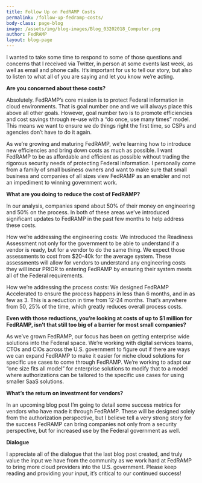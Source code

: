 ```yaml
---
title: Follow Up on FedRAMP Costs 
permalink: /follow-up-fedramp-costs/
body-class: page-blog
image: /assets/img/blog-images/Blog_03202018_Computer.png
author: FedRAMP
layout: blog-page
---
```


I wanted to take some time to respond to some of those questions and concerns that I received via Twitter, in person at some events last week, as well as email and phone calls. It’s important for us to tell our story, but also to listen to what all of you are saying and let you know we’re acting.

**Are you concerned about these costs?**

Absolutely. FedRAMP’s core mission is to protect Federal information in cloud environments. That is goal number one and we will always place this above all other goals. However, goal number two is to promote efficiencies and cost savings through re-use with a “do once, use many times” model. This means we want to ensure we do things right the first time, so CSPs and agencies don’t have to do it again.

As we’re growing and maturing FedRAMP, we’re learning how to introduce new efficiencies and bring down costs as much as possible. I want FedRAMP to be as affordable and efficient as possible without trading the rigorous security needs of protecting Federal information. I personally come from a family of small business owners and want to make sure that small business and companies of all sizes view FedRAMP as an enabler and not an impediment to winning government work.

**What are you doing to reduce the cost of FedRAMP?**

In our analysis, companies spend about 50% of their money on engineering and 50% on the process. In both of these areas we’ve introduced significant updates to FedRAMP in the past few months to help address these costs.

How we’re addressing the engineering costs: We introduced the Readiness Assessment not only for the government to be able to understand if a vendor is ready, but for a vendor to do the same thing. We expect those assessments to cost from $20-40k for the average system. These assessments will allow for vendors to understand any engineering costs they will incur PRIOR to entering FedRAMP by ensuring their system meets all of the Federal requirements.

How we’re addressing the process costs: We designed FedRAMP Accelerated to ensure the process happens in less than 6 months, and in as few as 3. This is a reduction in time from 12-24 months. That’s anywhere from 50, 25% of the time, which greatly reduces overall process costs.

**Even with those reductions, you’re looking at costs of up to $1 million for FedRAMP, isn’t that still too big of a barrier for most small companies?**

As we’ve grown FedRAMP, our focus has been on getting enterprise wide solutions into the Federal space. We’re working with digital services teams, CTOs and CIOs across the U.S. government to figure out if there are ways we can expand FedRAMP to make it easier for niche cloud solutions for specific use cases to come through FedRAMP. We’re working to adapt our “one size fits all model” for enterprise solutions to modify that to a model where authorizations can be tailored to the specific use cases for using smaller SaaS solutions.

**What’s the return on investment for vendors?**

In an upcoming blog post I’m going to detail some success metrics for vendors who have made it through FedRAMP. These will be designed solely from the authorization perspective, but I believe tell a very strong story for the success FedRAMP can bring companies not only from a security perspective, but for increased use by the Federal government as well.

**Dialogue**

I appreciate all of the dialogue that the last blog post created, and truly value the input we have from the community as we work hard at FedRAMP to bring more cloud providers into the U.S. government. Please keep reading and providing your input, it’s critical to our continued success!
